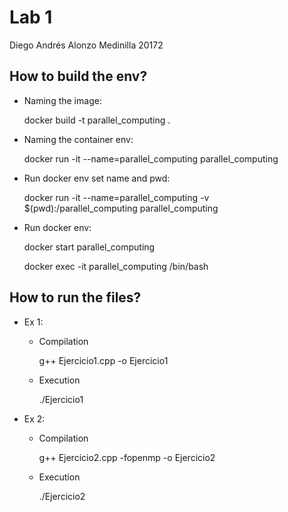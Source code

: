 # Lab 1

Diego Andrés Alonzo Medinilla 20172

## How to build the env?
- Naming the image:

    docker build -t parallel_computing .

- Naming the container env:

    docker run -it --name=parallel_computing parallel_computing

- Run docker env set name and pwd:

    docker run -it --name=parallel_computing -v $(pwd):/parallel_computing parallel_computing

- Run docker env:

    docker start parallel_computing
    
    docker exec -it parallel_computing /bin/bash

## How to run the files?

- Ex 1:
    - Compilation

        g++ Ejercicio1.cpp -o Ejercicio1
    - Execution
        
        ./Ejercicio1

- Ex 2:
    - Compilation
    
        g++ Ejercicio2.cpp -fopenmp -o Ejercicio2
    - Execution

        ./Ejercicio2

